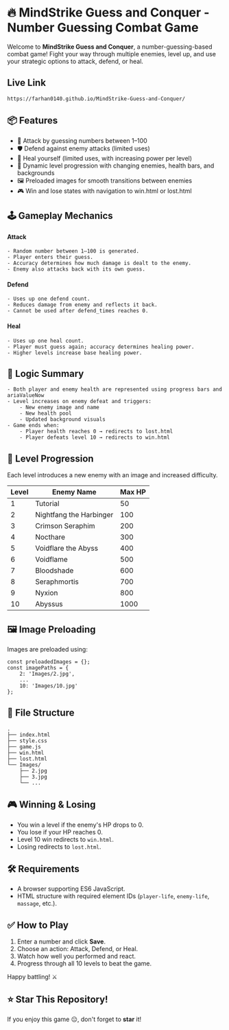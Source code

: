 
# 🔥 MindStrike Guess and Conquer - Number Guessing Combat Game

Welcome to **MindStrike Guess and Conquer**, a number-guessing-based combat game! Fight your way through multiple enemies, level up, and use your strategic options to attack, defend, or heal. 

## Live Link
```
https://farhan0140.github.io/MindStrike-Guess-and-Conquer/
```
## 📦 Features
- 🎯 Attack by guessing numbers between 1–100
- 🛡️ Defend against enemy attacks (limited uses)
- 💊 Heal yourself (limited uses, with increasing power per level)
- 🎨 Dynamic level progression with changing enemies, health bars, and backgrounds
- 🖼️ Preloaded images for smooth transitions between enemies
- 🎮 Win and lose states with navigation to win.html or lost.html


## 🕹️ Gameplay Mechanics
#### Attack
    - Random number between 1–100 is generated.
    - Player enters their guess.
    - Accuracy determines how much damage is dealt to the enemy.
    - Enemy also attacks back with its own guess.

#### Defend
    - Uses up one defend count.
    - Reduces damage from enemy and reflects it back.
    - Cannot be used after defend_times reaches 0.

#### Heal
    - Uses up one heal count.
    - Player must guess again; accuracy determines healing power.
    - Higher levels increase base healing power.



## 🧠 Logic Summary
    - Both player and enemy health are represented using progress bars and ariaValueNow
    - Level increases on enemy defeat and triggers:
        - New enemy image and name
        - New health pool
        - Updated background visuals
    - Game ends when:
        - Player health reaches 0 → redirects to lost.html
        - Player defeats level 10 → redirects to win.html


## 🧙 Level Progression

Each level introduces a new enemy with an image and increased difficulty.

| Level | Enemy Name             | Max HP |
|-------|------------------------|--------|
| 1     | Tutorial               | 50     |
| 2     | Nightfang the Harbinger| 100    |
| 3     | Crimson Seraphim      | 200    |
| 4     | Nocthare              | 300    |
| 5     | Voidflare the Abyss   | 400    |
| 6     | Voidflame             | 500    |
| 7     | Bloodshade            | 600    |
| 8     | Seraphmortis          | 700    |
| 9     | Nyxion                | 800    |
| 10    | Abyssus               | 1000   |



## 🖼️ Image Preloading
Images are preloaded using:
<br>
```
const preloadedImages = {};
const imagePaths = {
    2: 'Images/2.jpg',
    ...
    10: 'Images/10.jpg'
};
```

## 📁 File Structure
```
.
├── index.html
├── style.css
├── game.js
├── win.html
├── lost.html
└── Images/
    ├── 2.jpg
    ├── 3.jpg
    └── ...

```

## 🎮 Winning & Losing

- You win a level if the enemy's HP drops to 0.
- You lose if your HP reaches 0.
- Level 10 win redirects to `win.html`.
- Losing redirects to `lost.html`.

## 🛠️ Requirements

- A browser supporting ES6 JavaScript.
- HTML structure with required element IDs (`player-life`, `enemy-life`, `massage`, etc.).

## ✅ How to Play

1. Enter a number and click **Save**.
2. Choose an action: Attack, Defend, or Heal.
3. Watch how well you performed and react.
4. Progress through all 10 levels to beat the game.

Happy battling! ⚔️

## ⭐ **Star This Repository!**
If you enjoy this game 😑, don't forget to **star** it!
